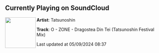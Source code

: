## Currently Playing on SoundCloud

[<img align="left" width="100" src="https://i1.sndcdn.com/artworks-ad0EN4gqEAzHWWQL-MX8O6Q-t500x500.jpg">](https://soundcloud.com/tatsunoshin_ofc/o-zone-dragostea-din-tei-tatsunoshin-festival-mix?in=saxurn/sets/glass-pipe)

**Artist**: Tatsunoshin 

**Track**: O - ZONE - Dragostea Din Tei (Tatsunoshin Festival Mix)

Last updated at 05/09/2024 08:37
